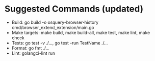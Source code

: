 # Suggested Commands (updated)

- Build: go build -o osquery-browser-history cmd/browser_extend_extension/main.go
- Make targets: make build, make build-all, make test, make lint, make check
- Tests: go test -v ./..., go test -run TestName ./...
- Format: go fmt ./...
- Lint: golangci-lint run